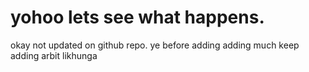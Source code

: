 # yohoo lets see what happens.
okay not updated on github repo.
ye before adding
adding much
keep adding
arbit likhunga